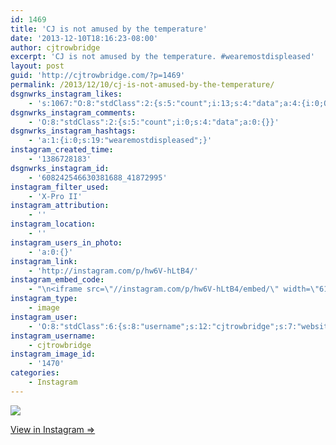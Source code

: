 ```yaml
---
id: 1469
title: 'CJ is not amused by the temperature'
date: '2013-12-10T18:16:23-08:00'
author: cjtrowbridge
excerpt: 'CJ is not amused by the temperature. #wearemostdispleased'
layout: post
guid: 'http://cjtrowbridge.com/?p=1469'
permalink: /2013/12/10/cj-is-not-amused-by-the-temperature/
dsgnwrks_instagram_likes:
    - 's:1067:"O:8:"stdClass":2:{s:5:"count";i:13;s:4:"data";a:4:{i:0;O:8:"stdClass":4:{s:8:"username";s:12:"steg_osaurus";s:15:"profile_picture";s:107:"https://igcdn-photos-e-a.akamaihd.net/hphotos-ak-xaf1/t51.2885-19/10948698_1546257395623908_861101716_a.jpg";s:2:"id";s:8:"35090129";s:9:"full_name";s:17:"Salvador Guerrero";}i:1;O:8:"stdClass":4:{s:8:"username";s:12:"pdxwonderboy";s:15:"profile_picture";s:84:"https://instagramimages-a.akamaihd.net/profiles/profile_32060586_75sq_1376987150.jpg";s:2:"id";s:8:"32060586";s:9:"full_name";s:12:"Ilan Gerould";}i:2;O:8:"stdClass":4:{s:8:"username";s:14:"mz.magalicious";s:15:"profile_picture";s:107:"https://igcdn-photos-f-a.akamaihd.net/hphotos-ak-xaf1/t51.2885-19/10899522_365427493639853_2015522288_a.jpg";s:2:"id";s:8:"40968953";s:9:"full_name";s:30:"maggie #RNWCLV Raiders Dodgers";}i:3;O:8:"stdClass":4:{s:8:"username";s:10:"aaaasssiia";s:15:"profile_picture";s:107:"https://igcdn-photos-d-a.akamaihd.net/hphotos-ak-xfa1/t51.2885-19/10852781_313867932141531_1955409963_a.jpg";s:2:"id";s:8:"55732951";s:9:"full_name";s:9:"Asia ";'
dsgnwrks_instagram_comments:
    - 'O:8:"stdClass":2:{s:5:"count";i:0;s:4:"data";a:0:{}}'
dsgnwrks_instagram_hashtags:
    - 'a:1:{i:0;s:19:"wearemostdispleased";}'
instagram_created_time:
    - '1386728183'
dsgnwrks_instagram_id:
    - '608242546630381688_41872995'
instagram_filter_used:
    - 'X-Pro II'
instagram_attribution:
    - ''
instagram_location:
    - ''
instagram_users_in_photo:
    - 'a:0:{}'
instagram_link:
    - 'http://instagram.com/p/hw6V-hLtB4/'
instagram_embed_code:
    - "\n<iframe src=\"//instagram.com/p/hw6V-hLtB4/embed/\" width=\"612\" height=\"710\" frameborder=\"0\" scrolling=\"no\" allowtransparency=\"true\"></iframe>\n"
instagram_type:
    - image
instagram_user:
    - 'O:8:"stdClass":6:{s:8:"username";s:12:"cjtrowbridge";s:7:"website";s:0:"";s:15:"profile_picture";s:103:"https://igcdn-photos-f-a.akamaihd.net/hphotos-ak-xpa1/t51.2885-19/925559_452430704897917_67836701_a.jpg";s:9:"full_name";s:13:"CJ Trowbridge";s:3:"bio";s:0:"";s:2:"id";s:8:"41872995";}'
instagram_username:
    - cjtrowbridge
instagram_image_id:
    - '1470'
categories:
    - Instagram
---
```


[![](http://blog.cjtrowbridge.com/wp-content/uploads/2013/12/1168850_499973906783992_1591654731_n.jpg)](http://instagram.com/p/hw6V-hLtB4/)

[View in Instagram ⇒](http://instagram.com/p/hw6V-hLtB4/)